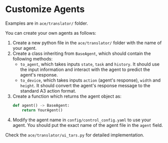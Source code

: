 # Customize Agents

Examples are in `ace/translator/` folder.

You can create your own agents as follows:

1. Create a new python file in the `ace/translator/` folder with the name of your agent.
2. Create a class inheriting from `BaseAgent`, which should contain the following methods:
   - `to_agent`, which takes inputs `state`, `task` and `history`. It should use the input information and interact with the agent to predict the agent's response.
   - `to_device`, which takes inputs `action` (agent's response), `width` and `height`. It should convert the agent's response message to the standard A3 action format.
3. Create a function which returns the agent object as:
   ```python
   def agent() -> BaseAgent:
       return YourAgent()
   ```
4. Modify the agent name in `config/control_config.yaml` to use your agent. You should put the exact name of the agent file in the `agent` field.

Check the `ace/translator/ui_tars.py` for detailed implementation.
